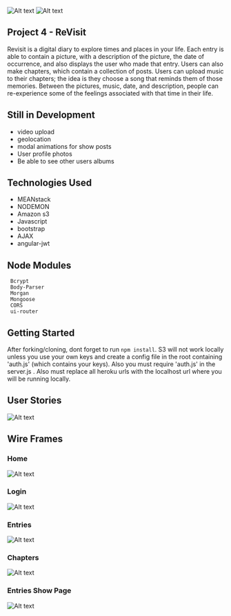 ![Alt text](/assets/revisit1.png)
![Alt text](/assets/revisit2.png)

## Project 4 - ReVisit
Revisit is a digital diary to explore times and places in your life. Each entry is able to contain a picture, with a description of the picture, the date of occurrence, and also displays the user who made that entry. Users can also make chapters, which contain a collection of posts. Users can upload music to their chapters; the idea is they choose a song that reminds them of those memories. Between the pictures, music, date, and description, people can re-experience some of the feelings associated with that time in their life.

## Still in Development
* video upload
* geolocation
* modal animations for show posts
* User profile photos
* Be able to see other users albums

## Technologies Used
* MEANstack
* NODEMON
* Amazon s3
* Javascript
* bootstrap
* AJAX
* angular-jwt

##  Node Modules
	 Bcrypt
	 Body-Parser
	 Morgan
	 Mongoose
	 CORS
	 ui-router
	 
## Getting Started
After forking/cloning, dont forget to run `npm install`. S3 will not work locally unless you use your own keys and create a config file in the root containing 'auth.js' (which contains your keys). Also you must require 'auth.js' in the server.js . Also must replace all heroku urls with the localhost url where you will be running locally.

## User Stories
![Alt text](/assets/UserStories.png)


## Wire Frames

### Home
![Alt text](/assets/IMG_6186.png)

### Login
![Alt text](/assets/IMG_6185.png)

### Entries
![Alt text](/assets/IMG_6188.png)

### Chapters
![Alt text](/assets/IMG_6188.png)

### Entries Show Page
![Alt text](/assets/IMG_6189.png)



